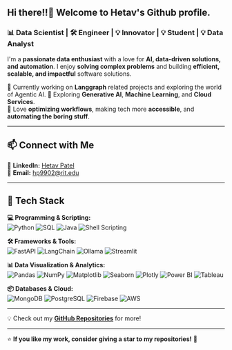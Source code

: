 ## Hi there!!👋 Welcome to Hetav's Github profile.

###  📊 Data Scientist | 🛠️ Engineer | 💡 Innovator | 💡 Student | 💡 Data Analyst

I'm a **passionate data enthusiast** with a love for **AI, data-driven solutions, and automation**. I enjoy **solving complex problems** and building **efficient, scalable, and impactful** software solutions.  

🔹 Currently working on **Langgraph** related projects and exploring the world of Agentic AI.
🔹 Exploring **Generative AI**, **Machine Learning**, and **Cloud Services**.  
🔹 Love **optimizing workflows**, making tech more **accessible**, and **automating the boring stuff**.  

---

## 📫 Connect with Me  

🔗 **LinkedIn:** [Hetav Patel](https://www.linkedin.com/in/hetav-patel-a860b418b/)  
📧 **Email:** hp9902@rit.edu    

---

## 🚀 Tech Stack  

**💻 Programming & Scripting:**  
![Python](https://img.shields.io/badge/Python-3776AB?style=for-the-badge&logo=python&logoColor=white)   ![SQL](https://img.shields.io/badge/SQL-4479A1?style=for-the-badge&logo=mysql&logoColor=white)  ![Java](https://img.shields.io/badge/Java-007396?style=for-the-badge&logo=java&logoColor=white)   ![Shell Scripting](https://img.shields.io/badge/Shell_Scripting-121011?style=for-the-badge&logo=gnu-bash&logoColor=white)  


**🛠️ Frameworks & Tools:**  
![FastAPI](https://img.shields.io/badge/FastAPI-009688?style=for-the-badge&logo=fastapi&logoColor=white)   ![LangChain](https://img.shields.io/badge/LangChain-%232C8EBB.svg?&style=for-the-badge)   ![Ollama](https://img.shields.io/badge/Ollama-FF9800?style=for-the-badge)   ![Streamlit](https://img.shields.io/badge/Streamlit-FF4B4B?style=for-the-badge&logo=streamlit&logoColor=white)  

**📊 Data Visualization & Analytics:**  
![Pandas](https://img.shields.io/badge/Pandas-150458?style=for-the-badge&logo=pandas&logoColor=white)   ![NumPy](https://img.shields.io/badge/NumPy-013243?style=for-the-badge&logo=numpy&logoColor=white)   ![Matplotlib](https://img.shields.io/badge/Matplotlib-11557c?style=for-the-badge)   ![Seaborn](https://img.shields.io/badge/Seaborn-1f77b4?style=for-the-badge)   ![Plotly](https://img.shields.io/badge/Plotly-3f4f75?style=for-the-badge&logo=plotly&logoColor=white) ![Power BI](https://img.shields.io/badge/Power%20BI-F2C811?style=for-the-badge&logo=powerbi&logoColor=black)   ![Tableau](https://img.shields.io/badge/Tableau-E97627?style=for-the-badge&logo=tableau&logoColor=white)  


**📦 Databases & Cloud:**  
![MongoDB](https://img.shields.io/badge/MongoDB-47A248?style=for-the-badge&logo=mongodb&logoColor=white)   ![PostgreSQL](https://img.shields.io/badge/PostgreSQL-336791?style=for-the-badge&logo=postgresql&logoColor=white)   ![Firebase](https://img.shields.io/badge/Firebase-FFCA28?style=for-the-badge&logo=firebase&logoColor=black)   ![AWS](https://img.shields.io/badge/AWS-232F3E?style=for-the-badge&logo=amazonaws&logoColor=white)  



---

💡 Check out my **[GitHub Repositories](https://github.com/Hetav01?tab=repositories)** for more!  

---

⭐ **If you like my work, consider giving a star to my repositories!** 🌟  

